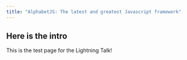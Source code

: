 ```yaml
---
title: "AlphabetJS: The latest and greatest Javascript framework"
---
```


## Here is the intro

This is the test page for the Lightning Talk!
